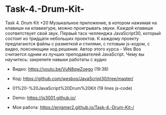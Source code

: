 # Task-4.-Drum-Kit-

Task 4. Drum Kit +20
Музыкальное приложение, в котором нажимая на клавиши на клавиатуре, можно проигрывать звуки. Каждой клавише соответствует свой звук. Первый таск челленджа JavaScript30, который состоит из тридцати небольших проектов. К каждому проекту предлагаются файлы с разметкой и стилями, с готовым js-кодом, с видео, поясняющим ход решения. Автор этого курса - Wes Bos считается одним из лучших преподавателей JavaScript.
Чему вы научитесь: закрепите навыки работаты с аудио

* Видео: https://youtu.be/VuN8qwZoego (19:38)
* Код: https://github.com/wesbos/JavaScript30/tree/master/
* 01%20-%20JavaScript%20Drum%20Kit (19 lines js-code)
* Demo: https://js3001.github.io/

* Моя работа: https://enigmer2.github.io/Task-4.-Drum-Kit-/
